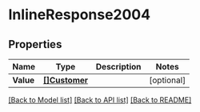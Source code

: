 # InlineResponse2004

## Properties

Name | Type | Description | Notes
------------ | ------------- | ------------- | -------------
**Value** | [**[]Customer**](customer.md) |  | [optional] 

[[Back to Model list]](../README.md#documentation-for-models) [[Back to API list]](../README.md#documentation-for-api-endpoints) [[Back to README]](../README.md)


